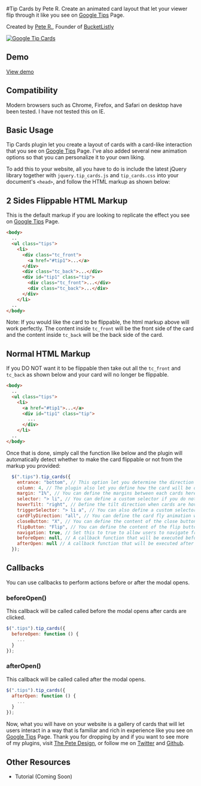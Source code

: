 #Tip Cards by Pete R.
Create an animated card layout that let your viewer flip through it like you see on [Google Tips](https://www.google.com/get/googletips/) Page.

Created by [Pete R.](http://www.thepetedesign.com), Founder of [BucketListly](http://www.bucketlistly.com)

[![Google Tip Cards](http://www.thepetedesign.com/images/tip_cards_image2.png "Google Tip Cards")](http://www.thepetedesign.com/demos/tip_cards_demo.html)

## Demo
[View demo](http://www.thepetedesign.com/demos/tip_cards_demo.html)

## Compatibility
Modern browsers such as Chrome, Firefox, and Safari on  desktop have been tested. I have not tested this on IE.

## Basic Usage
Tip Cards plugin let you create a layout of cards with a card-like interaction that you see on [Google Tips](https://www.google.com/get/googletips/) Page. I've also added several new animation options so that you can personalize it to your own liking.

To add this to your website, all you have to do is include the latest jQuery library together with `jquery.tip_cards.js` and `tip_cards.css` into your document's `<head>`, and follow the HTML markup as shown below:

## 2 Sides Flippable HTML Markup

This is the default markup if you are looking to replicate the effect you see on [Google Tips](https://www.google.com/get/googletips/) Page.
  
````html  
<body>
  ..
  <ul class="tips">
    <li>
      <div class="tc_front">
      	<a href="#tip1">...</a>
      </div>
      <div class="tc_back">...</div>
      <div id="tip1" class="tip">
        <div class="tc_front">...</div>
        <div class="tc_back">...</div>
      </div>
    </li>
  ..
</body>
````

Note: If you would like the card to be flippable, the html markup above will work perfectly. The content inside `tc_front` will be the front side of the card and the content inside `tc_back` will be the back side of the card. 

## Normal HTML Markup

If you DO NOT want it to be flippable then take out all the `tc_front` and `tc_back` as shown below and your card will no longer be flippable.

````html  
<body>
  ..
  <ul class="tips">
    <li>
      <a href="#tip1">...</a>
      <div id="tip1" class="tip">
        ...
      </div>
    </li>
  ..
</body>
````

Once that is done, simply call the function like below and the plugin will automatically detect whether to make the card flippable or not from the markup you provided:

````javascript
  $(".tips").tip_cards({
    entrance: "bottom", // This option let you determine the direction of the fly in entrance animation when all the cards appears. Available options are "bottom", "left", "right", and "top". The default value is "bottom".
    column: 4, // The plugin also let you define how the card will be displayed and aligned. You can set the column of cards here. The default value is 4. 
    margin: "1%", // You can define the margins between each cards here. Percentage is currently support at this point. The default is "1%".
    selector: "> li", // You can define a custom selector if you do not want to use ul and li tags. This option accepts the normal CSS selector. The default value is "> li" 
    hoverTilt: "right", // Define the tilt direction when cards are hovered here. Available options are "right", "left", "up", and "down". The default value is "right".
    triggerSelector: "> li a", // You can also define a custom selector for the trigger button here. The default value is "> li a" which will use the link inside a list as a trigger to activate the card. 
    cardFlyDirection: "all", // You can define the card fly animation when the modal appears here. Available options are "all", "top", "bottom", "left", and "right". The default value is "all" which will have the cards fly in from all direction and stack up under the opened modal
    closeButton: "X", // You can define the content of the close button here. Change this to false to prevent the plugin from automatically generating the close button. The default string is "X".
    flipButton: "Flip", // You can define the content of the flip button here. Change this to false to prevent the plugin from automatically generating the flip button. The default string is "Flip".
    navigation: true, // Set this to true to allow users to navigate from one card to another when modal is opened. Change it to false to disable it. The default value is true.
    beforeOpen: null, // A callback function that will be executed before the modal opens.
    afterOpen: null // A callback function that will be executed after the modal opens.
  });
````


## Callbacks

You can use callbacks to perform actions before or after the modal opens.

### beforeOpen()

This callback will be called called before the modal opens after cards are clicked.

````javascript
$(".tips").tip_cards({
  beforeOpen: function () {
    ...
  }
});
````

### afterOpen()

This callback will be called called after the modal opens.

````javascript
$(".tips").tip_cards({
  afterOpen: function () {
    ...
  }
});
````

Now, what you will have on your website is a gallery of cards that will let users interact in a way that is familiar and rich in experience like you see on [Google Tips](https://www.google.com/get/googletips/) Page. Thank you for dropping by and if you want to see more of my plugins, visit [The Pete Design](http://www.thepetedesign.com/#design), or follow me on [Twitter](http://www.twitter.com/peachananr) and [Github](http://www.github.com/peachananr).

## Other Resources
- Tutorial (Coming Soon)
